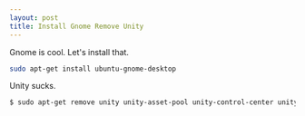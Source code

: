 ```yaml
---
layout: post
title: Install Gnome Remove Unity
---
```


Gnome is cool. Let's install that.

```bash
sudo apt-get install ubuntu-gnome-desktop
```

Unity sucks.

```bash
$ sudo apt-get remove unity unity-asset-pool unity-control-center unity-control-center-signon unity-gtk-module-common unity-lens* unity-services unity-settings-daemon unity-webapps* unity-voice-service
```
